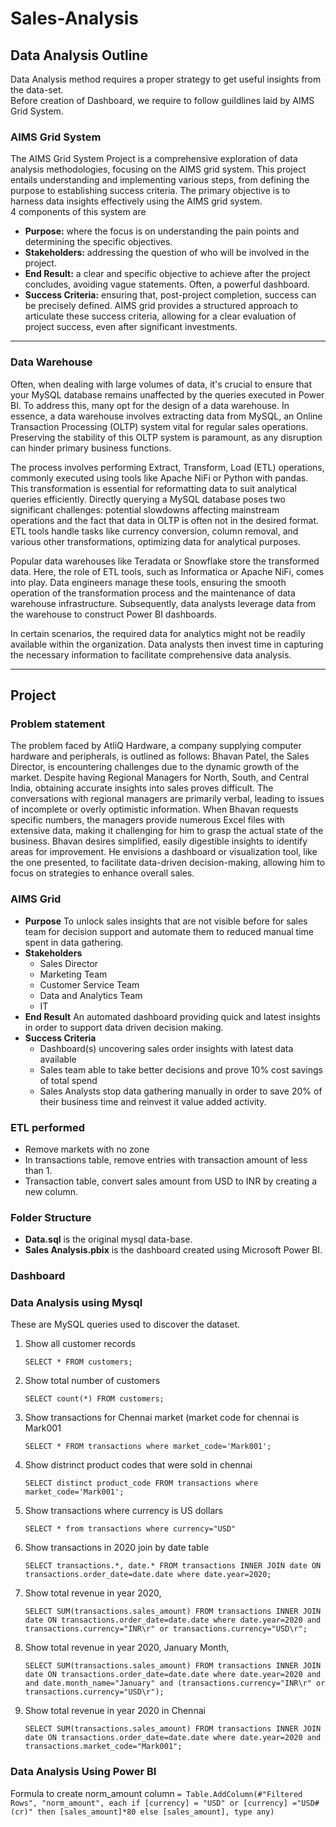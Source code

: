 # Sales-Analysis
## Data Analysis Outline
Data Analysis method requires a proper strategy to get useful insights from the data-set. <br/>
Before creation of Dashboard, we require to follow guildlines laid by AIMS Grid System.
### AIMS Grid System
The AIMS Grid System Project is a comprehensive exploration of data analysis methodologies, focusing on the AIMS grid system. This project entails understanding and implementing various steps, from defining the purpose to establishing success criteria. The primary objective is to harness data insights effectively using the AIMS grid system. <br/>
4 components of this system are<br/>
- **Purpose:** where the focus is on understanding the pain points and determining the specific objectives.<br/>
- **Stakeholders:** addressing the question of who will be involved in the project. <br/>
- **End Result:** a clear and specific objective to achieve after the project concludes, avoiding vague statements. Often, a powerful dashboard. <br/>
- **Success Criteria:** ensuring that, post-project completion, success can be precisely defined. AIMS grid provides a structured approach to articulate these success criteria, allowing for a clear evaluation of project success, even after significant investments.
- - -
### Data Warehouse
Often, when dealing with large volumes of data, it's crucial to ensure that your MySQL database remains unaffected by the queries executed in Power BI. To address this, many opt for the design of a data warehouse. In essence, a data warehouse involves extracting data from MySQL, an Online Transaction Processing (OLTP) system vital for regular sales operations. Preserving the stability of this OLTP system is paramount, as any disruption can hinder primary business functions.

The process involves performing Extract, Transform, Load (ETL) operations, commonly executed using tools like Apache NiFi or Python with pandas. This transformation is essential for reformatting data to suit analytical queries efficiently. Directly querying a MySQL database poses two significant challenges: potential slowdowns affecting mainstream operations and the fact that data in OLTP is often not in the desired format. ETL tools handle tasks like currency conversion, column removal, and various other transformations, optimizing data for analytical purposes.<br/>

Popular data warehouses like Teradata or Snowflake store the transformed data. Here, the role of ETL tools, such as Informatica or Apache NiFi, comes into play. Data engineers manage these tools, ensuring the smooth operation of the transformation process and the maintenance of data warehouse infrastructure. Subsequently, data analysts leverage data from the warehouse to construct Power BI dashboards.<br/>

In certain scenarios, the required data for analytics might not be readily available within the organization. Data analysts then invest time in capturing the necessary information to facilitate comprehensive data analysis. <br/>
- - -
## Project
### Problem statement
The problem faced by AtliQ Hardware, a company supplying computer hardware and peripherals, is outlined as follows: Bhavan Patel, the Sales Director, is encountering challenges due to the dynamic growth of the market. Despite having Regional Managers for North, South, and Central India, obtaining accurate insights into sales proves difficult. The conversations with regional managers are primarily verbal, leading to issues of incomplete or overly optimistic information. When Bhavan requests specific numbers, the managers provide numerous Excel files with extensive data, making it challenging for him to grasp the actual state of the business. Bhavan desires simplified, easily digestible insights to identify areas for improvement. He envisions a dashboard or visualization tool, like the one presented, to facilitate data-driven decision-making, allowing him to focus on strategies to enhance overall sales. <br/>
### AIMS Grid
- **Purpose** To unlock sales insights that are not visible before for sales team for decision support and automate them to reduced manual time spent in data gathering.
- **Stakeholders**
  - Sales Director
  - Marketing Team
  - Customer Service Team
  - Data and Analytics Team
  - IT
- **End Result** An automated dashboard providing quick and latest insights in order to support data driven decision making.
- **Success Criteria**
  - Dashboard(s) uncovering sales order insights with latest data available
  - Sales team able to take better decisions and prove 10% cost savings of total spend
  - Sales Analysts stop data gathering manually in order to save 20% of their business time and reinvest it value added activity.
### ETL performed
- Remove markets with no zone
- In transactions table, remove entries with transaction amount of less than 1.
- Transaction table, convert sales amount from USD to INR by creating a new column.
### Folder Structure
- **Data.sql** is the original mysql data-base.
- **Sales Analysis.pbix** is the dashboard created using Microsoft Power BI.
### Dashboard

### Data Analysis using Mysql
These are MySQL queries used to discover the dataset. <br/>
1. Show all customer records

    `SELECT * FROM customers;`

1. Show total number of customers

    `SELECT count(*) FROM customers;`

1. Show transactions for Chennai market (market code for chennai is Mark001

    `SELECT * FROM transactions where market_code='Mark001';`

1. Show distrinct product codes that were sold in chennai

    `SELECT distinct product_code FROM transactions where market_code='Mark001';`

1. Show transactions where currency is US dollars

    `SELECT * from transactions where currency="USD"`

1. Show transactions in 2020 join by date table

    `SELECT transactions.*, date.* FROM transactions INNER JOIN date ON transactions.order_date=date.date where date.year=2020;`

1. Show total revenue in year 2020,

    `SELECT SUM(transactions.sales_amount) FROM transactions INNER JOIN date ON transactions.order_date=date.date where date.year=2020 and transactions.currency="INR\r" or transactions.currency="USD\r";`
	
1. Show total revenue in year 2020, January Month,

    `SELECT SUM(transactions.sales_amount) FROM transactions INNER JOIN date ON transactions.order_date=date.date where date.year=2020 and and date.month_name="January" and (transactions.currency="INR\r" or transactions.currency="USD\r");`

1. Show total revenue in year 2020 in Chennai

    `SELECT SUM(transactions.sales_amount) FROM transactions INNER JOIN date ON transactions.order_date=date.date where date.year=2020
and transactions.market_code="Mark001";`
### Data Analysis Using Power BI
Formula to create norm_amount column
`= Table.AddColumn(#"Filtered Rows", "norm_amount", each if [currency] = "USD" or [currency] ="USD#(cr)" then [sales_amount]*80 else [sales_amount], type any)`